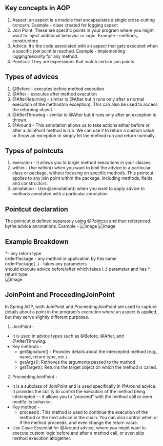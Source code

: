 ## Key concepts in AOP
1. Aspect: an aspect is a module that encapsulates a single cross-cutting concern. Example - class created for logging aspect
2. Join Point: These are specific points in your program where you might want to inject additional behavior or logic. Example - methods, constructors
3. Advice: It’s the code associated with an aspect that gets executed when a specific join point is reached. Example - implementing logging/security for any method. 
4. Pointcut: They are expressions that match certain join points.

## Types of advices
1. @Before - executes before method execution
2. @After - executes after method execution
3. @AfterReturning - similar to @After but it runs only after a normal execution of the method(no exception). This can also be used to access the returning object.
4. @AfterThrowing - similar to @After but it runs only after an exception is thrown.
5. @Around - This annotation allows us to take actions either before or after a JoinPoint method is run. We can use it to return a custom value or throw an exception or simply let the method run and return normally.

## Types of pointcuts
1. execution - It allows you to target method executions in your classes.
2. within - Use within() when you want to limit the advice to a particular class or package, without focusing on specific methods. This pointcut applies to any join point within the package, including methods, fields, and constructors.
3. annotation - Use @annotation() when you want to apply advice to methods annotated with a particular annotation.

## Pointcut declaration
The pointcut is defined separately using @Pointcut and then referenced bythe advice annotations. Example -
![image](https://github.com/user-attachments/assets/a4238998-5186-45ec-9f46-6b9bba4bdd05)
![image](https://github.com/user-attachments/assets/89d71ad2-f5cb-4b2b-a65e-65bebc2a15c4)

## Example Breakdown
*- any return type <br/>
orderPackage - any method in application by this name <br/>
orderPackage(..) - takes any parameters <br/>
should execute advice before/after <method> which takes (..) parameter and has * return type <br/>
![image](https://github.com/user-attachments/assets/5be44575-e1bc-44bd-b094-41cee379c848)

## JoinPoint and ProceedingJoinPoint
In Spring AOP, both JoinPoint and ProceedingJoinPoint are used to capture details about a point in the program's execution where an aspect is applied, but they serve slightly different purposes.
1. JoinPoint -
* It is used in advice types such as @Before, @After, and @AfterThrowing.
* Key methods -
  * getSignature() - Provides details about the intercepted method (e.g., name, return type, etc.).
  * getArgs(): Retrieves the arguments passed to the method.
  * getTarget(): Returns the target object on which the method is called.
2. ProceedingJoinPoint -
* It is a subclass of JoinPoint and is used specifically in @Around advice. It provides the ability to control the execution of the method being intercepted — it allows you to "proceed" with the method call or even modify its behavior.
* Key method -
  * proceed(): This method is used to continue the execution of the method or the next advice in the chain. You can also control when or if the method proceeds, and even change the return value.
* Use Case: Essential for @Around advice, where you might want to execute custom logic before and after a method call, or even skip method execution altogether.
